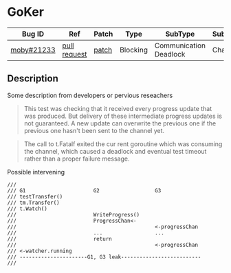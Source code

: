 
# GoKer

| Bug ID|  Ref | Patch | Type | SubType | SubsubType |
| ----  | ---- | ----  | ---- | ---- | ---- |
|[moby#21233]|[pull request]|[patch]| Blocking | Communication Deadlock | Channel |

[moby#21233]:(moby21233_test.go)
[patch]:https://github.com/moby/moby/pull/21233/files
[pull request]:https://github.com/moby/moby/pull/21233
 
## Description

Some description from developers or pervious reseachers

> This test was checking that it received every progress update that was
  produced. But delivery of these intermediate progress updates is not
  guaranteed. A new update can overwrite the previous one if the previous
  one hasn't been sent to the channel yet.
  
> The call to t.Fatalf exited the cur rent goroutine which was consuming
  the channel, which caused a deadlock and eventual test timeout rather
  than a proper failure message.

Possible intervening

```
///
/// G1 						G2					G3
/// testTransfer()
/// tm.Transfer()
/// t.Watch()
/// 						WriteProgress()
/// 						ProgressChan<-
/// 											<-progressChan
/// 						...					...
/// 						return
/// 											<-progressChan
/// <-watcher.running
/// ----------------------G1, G3 leak--------------------------
///
```

